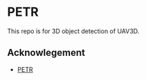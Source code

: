 # PETR

This repo is for 3D object detection of UAV3D. 

## Acknowlegement
  
* [PETR](https://github.com/megvii-research/PETR)
